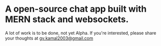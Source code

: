 # A open-source chat app built with MERN stack and websockets.

A lot of work is to be done, not yet Alpha.
If you're interested, please share your thoughts at gv.kamal2003@gmail.com
